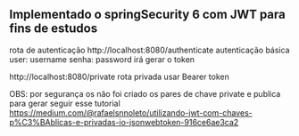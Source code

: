 ## Implementado o springSecurity 6 com JWT para fins de estudos

rota de autenticação 
http://localhost:8080/authenticate
autenticação básica user: username senha: password
irá gerar o token

http://localhost:8080/private
rota privada 
usar Bearer token


OBS: por segurança os não foi criado os pares de chave private e publica
para gerar seguir esse tutorial
https://medium.com/@rafaelsnnoleto/utilizando-jwt-com-chaves-p%C3%BAblicas-e-privadas-io-jsonwebtoken-916ce6ae3ca2
